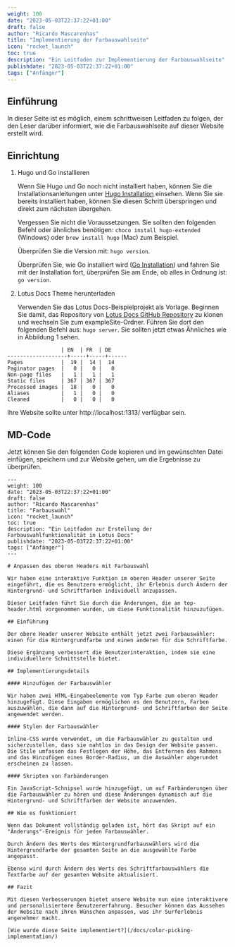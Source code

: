 ```yaml
---
weight: 100
date: "2023-05-03T22:37:22+01:00"
draft: false
author: "Ricardo Mascarenhas"
title: "Implementierung der Farbauswahlseite"
icon: "rocket_launch"
toc: true
description: "Ein Leitfaden zur Implementierung der Farbauswahlseite"
publishdate: "2023-05-03T22:37:22+01:00"
tags: ["Anfänger"]
---
```


## Einführung
In dieser Seite ist es möglich, einem schrittweisen Leitfaden zu folgen, der den Leser darüber informiert, wie die Farbauswahlseite auf dieser Website erstellt wird.

## Einrichtung
1. Hugo und Go installieren
       
    Wenn Sie Hugo und Go noch nicht installiert haben, können Sie die Installationsanleitungen unter [Hugo Installation](https://gohugo.io/installation/) einsehen. Wenn Sie sie bereits installiert haben, können Sie diesen Schritt überspringen und direkt zum nächsten übergehen.
       
    Vergessen Sie nicht die Voraussetzungen. Sie sollten den folgenden Befehl oder ähnliches benötigen: `choco install hugo-extended` (Windows) oder `brew install hugo` (Mac) zum Beispiel.

    Überprüfen Sie die Version mit: `hugo version`.

    Überprüfen Sie, wie Go installiert wird ([Go Installation](https://go.dev/dl/)) und fahren Sie mit der Installation fort, überprüfen Sie am Ende, ob alles in Ordnung ist: `go version`.

2. Lotus Docs Theme herunterladen
       
    Verwenden Sie das Lotus Docs-Beispielprojekt als Vorlage. Beginnen Sie damit, das Repository von [Lotus Docs GitHub Repository](https://github.com/colinwilson/lotusdocs) zu klonen und wechseln Sie zum exampleSite-Ordner. Führen Sie dort den folgenden Befehl aus: `hugo server`. Sie sollten jetzt etwas Ähnliches wie in Abbildung 1 sehen.

  ```shell
                   | EN  | FR  | DE
-------------------+-----+-----+------
  Pages            |  19 |  14 |  14
  Paginator pages  |   0 |   0 |   0
  Non-page files   |   1 |   1 |   1
  Static files     | 367 | 367 | 367
  Processed images |  18 |   0 |   0
  Aliases          |   1 |   0 |   0
  Cleaned          |   0 |   0 |   0

  ```

Ihre Website sollte unter http://localhost:1313/ verfügbar sein.

## MD-Code
Jetzt können Sie den folgenden Code kopieren und im gewünschten Datei einfügen, speichern und zur Website gehen, um die Ergebnisse zu überprüfen.

```shell
---
weight: 100
date: "2023-05-03T22:37:22+01:00"
draft: false
author: "Ricardo Mascarenhas"
title: "Farbauswahl"
icon: "rocket_launch"
toc: true
description: "Ein Leitfaden zur Erstellung der Farbauswahlfunktionalität in Lotus Docs"
publishdate: "2023-05-03T22:37:22+01:00"
tags: ["Anfänger"]
---

# Anpassen des oberen Headers mit Farbauswahl

Wir haben eine interaktive Funktion im oberen Header unserer Seite eingeführt, die es Benutzern ermöglicht, ihr Erlebnis durch Ändern der Hintergrund- und Schriftfarben individuell anzupassen.

Dieser Leitfaden führt Sie durch die Änderungen, die an top-header.html vorgenommen wurden, um diese Funktionalität hinzuzufügen.

## Einführung

Der obere Header unserer Website enthält jetzt zwei Farbauswähler: einen für die Hintergrundfarbe und einen anderen für die Schriftfarbe.

Diese Ergänzung verbessert die Benutzerinteraktion, indem sie eine individuellere Schnittstelle bietet.

## Implementierungsdetails

#### Hinzufügen der Farbauswähler

Wir haben zwei HTML-Eingabeelemente vom Typ Farbe zum oberen Header hinzugefügt. Diese Eingaben ermöglichen es den Benutzern, Farben auszuwählen, die dann auf die Hintergrund- und Schriftfarben der Seite angewendet werden.

#### Stylen der Farbauswähler

Inline-CSS wurde verwendet, um die Farbauswähler zu gestalten und sicherzustellen, dass sie nahtlos in das Design der Website passen. Die Stile umfassen das Festlegen der Höhe, das Entfernen des Rahmens und das Hinzufügen eines Border-Radius, um die Auswähler abgerundet erscheinen zu lassen.

#### Skripten von Farbänderungen

Ein JavaScript-Schnipsel wurde hinzugefügt, um auf Farbänderungen über die Farbauswähler zu hören und diese Änderungen dynamisch auf die Hintergrund- und Schriftfarben der Website anzuwenden.

## Wie es funktioniert

Wenn das Dokument vollständig geladen ist, hört das Skript auf ein "Änderungs"-Ereignis für jeden Farbauswähler.

Durch Ändern des Werts des Hintergrundfarbauswählers wird die Hintergrundfarbe der gesamten Seite an die ausgewählte Farbe angepasst.

Ebenso wird durch Ändern des Werts des Schriftfarbauswählers die Textfarbe auf der gesamten Website aktualisiert.

## Fazit

Mit diesen Verbesserungen bietet unsere Website nun eine interaktivere und personalisiertere Benutzererfahrung. Besucher können das Aussehen der Website nach ihren Wünschen anpassen, was ihr Surferlebnis angenehmer macht.

[Wie wurde diese Seite implementiert?](/docs/color-picking-implementation/)
